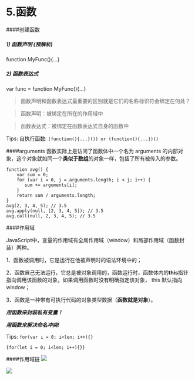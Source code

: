 # 5.函数
####创建函数

##### 1) 函数声明 (预解析)

function MyFunc(){...}

##### 2) 函数表达式

var func = function MyFunc(){...}


> 函数声明和函数表达式最重要的区别就是它们的名称标识符会绑定在何处？

>函数声明：被绑定在所在的作用域中

>函数表达式：被绑定在函数表达式自身的函数中

Tips: 自执行函数: ```(function(){...}()) or (function(){...})()```

####arguments
函数实际上是访问了函数体中一个名为 arguments 的内部对象，这个对象就如同一个**类似于数组**的对象一样，包括了所有被传入的参数。

    function avg() {
        var sum = 0;
        for (var i = 0, j = arguments.length; i < j; i++) {
           sum += arguments[i];
        } 
        return sum / arguments.length;
    }
    avg(2, 3, 4, 5); // 3.5
    avg.apply(null, [2, 3, 4, 5]); // 3.5
    avg.call(null, 2, 3, 4, 5); // 3.5

####作用域

JavaScript中，变量的作用域有全局作用域（window）和局部作用域（函数封装）两种。

1、函数被调用时，它是运行在他被声明时的语法环境中的；

2、函数自己无法运行，它总是被对象调用的，函数运行时，函数体内的**this**指针指向调用该函数的对象，如果调用函数时没有明确指定该对象， this 默认指向 window；

3、函数是一种带有可执行代码的对象类型数据（**函数就是对象**）。

***用函数来封装私有变量！***

***用函数来解决命名冲突!***

Tips: ```for(var i = 0; i<len; i++){}```

```{for(let i = 0; i<len; i++){}}```

####作用域链
![](1.png)




![](2.jpg)



